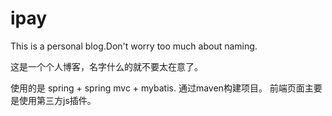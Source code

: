 # ipay
This is a personal blog.Don't worry too much about naming.

这是一个个人博客，名字什么的就不要太在意了。

使用的是 spring + spring mvc + mybatis. 通过maven构建项目。
  前端页面主要是使用第三方js插件。
